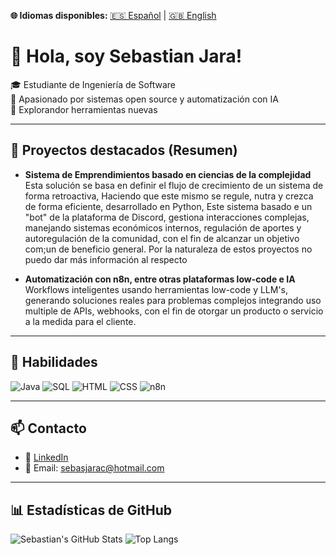 **🌐 Idiomas disponibles:** [🇪🇸 Español](README.md) | [🇬🇧 English](README.en.md)

# 👋 Hola, soy Sebastian Jara!

🎓 Estudiante de Ingeniería de Software  
🔧 Apasionado por sistemas open source y automatización con IA     
🧠 Explorandor herramientas nuevas

---

## 🚀 Proyectos destacados (Resumen)
- **Sistema de Emprendimientos basado en ciencias de la complejidad**  
  Esta solución se basa en definir el flujo de crecimiento de un sistema de forma retroactiva,
  Haciendo que este mismo se regule, nutra y crezca de forma eficiente, desarrollado en Python,
  Este sistema basado e un "bot" de la plataforma de Discord, gestiona interacciones complejas,
  manejando sistemas económicos internos, regulación de aportes y autoregulación de la comunidad,
  con el fin de alcanzar un objetivo com;un de beneficio general. Por la naturaleza de estos proyectos
  no puedo dar más información al respecto

- **Automatización con n8n, entre otras plataformas low-code e IA**  
  Workflows inteligentes usando herramientas low-code y LLM's, generando soluciones reales para
  problemas complejos integrando uso multiple de APIs, webhooks, con el fin de otorgar un producto
  o servicio a la medida para el cliente.

---

## 🧠 Habilidades
![Java](https://img.shields.io/badge/Java-007396?style=for-the-badge&logo=java&logoColor=white)
![SQL](https://img.shields.io/badge/SQL-4479A1?style=for-the-badge&logo=postgresql&logoColor=white)
![HTML](https://img.shields.io/badge/HTML-E34F26?style=for-the-badge&logo=html5&logoColor=white)
![CSS](https://img.shields.io/badge/CSS-1572B6?style=for-the-badge&logo=css3&logoColor=white)
![n8n](https://img.shields.io/badge/n8n-ff6d00?style=for-the-badge&logo=n8n&logoColor=white)

---

## 📫 Contacto
- 💼 [LinkedIn](https://www.linkedin.com/in/sebastian-jara-carpio/)
- 📧 Email: sebasjarac@hotmail.com

---

## 📊 Estadísticas de GitHub

![Sebastian's GitHub Stats](https://github-readme-stats.vercel.app/api?username=SebastianJara21&show_icons=true&theme=radical)
![Top Langs](https://github-readme-stats.vercel.app/api/top-langs/?username=SebastianJara21&layout=compact&theme=radical)


